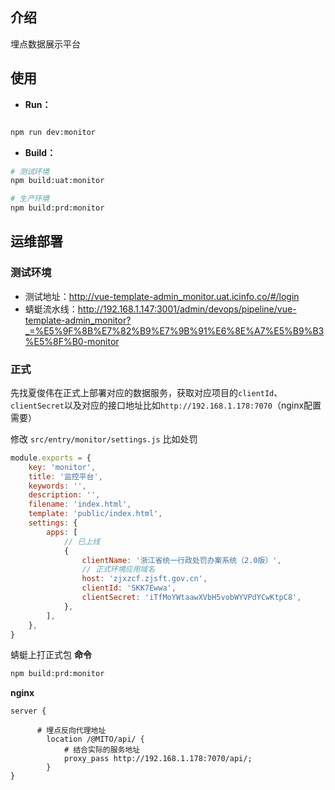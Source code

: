 ## 介绍
埋点数据展示平台


## 使用

- **Run：**

```bash

npm run dev:monitor
```

- **Build：**

```bash
# 测试环境
npm build:uat:monitor

# 生产环境
npm build:prd:monitor
```



## 运维部署 
### 测试环境
- 测试地址：http://vue-template-admin_monitor.uat.icinfo.co/#/login
- 蜻蜓流水线：http://192.168.1.147:3001/admin/devops/pipeline/vue-template-admin_monitor?_=%E5%9F%8B%E7%82%B9%E7%9B%91%E6%8E%A7%E5%B9%B3%E5%8F%B0-monitor





### 正式
先找夏俊伟在正式上部署对应的数据服务，获取对应项目的`clientId`、`clientSecret`以及对应的接口地址比如`http://192.168.1.178:7070`（nginx配置需要）

修改
`src/entry/monitor/settings.js`
比如处罚
```javascript
module.exports = {
    key: 'monitor',
    title: '监控平台',
    keywords: '',
    description: '',
    filename: 'index.html',
    template: 'public/index.html',
    settings: {
        apps: [
            // 已上线
            {
                clientName: '浙江省统一行政处罚办案系统（2.0版）',
                // 正式环境应用域名
                host: 'zjxzcf.zjsft.gov.cn',
                clientId: 'SKK7Ewwa',
                clientSecret: 'iTfMoYWtaawXVbH5vobWYVPdYCwKtpC8',
            },
        ],
    },
}


```

蜻蜓上打正式包
**命令**
```bash
npm build:prd:monitor
```

**nginx**
```
server {
   
      # 埋点反向代理地址
        location /@MITO/api/ {
            # 结合实际的服务地址
            proxy_pass http://192.168.1.178:7070/api/;
        }
}     


```


